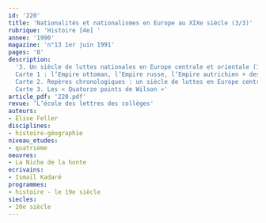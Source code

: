 ```yaml
---
id: '220'
title: 'Nationalités et nationalismes en Europe au XIXe siècle (3/3)'
rubrique: 'Histoire [4e] '
annee: '1990'
magazine: 'n°13 1er juin 1991'
pages: '8'
description: 
  '3. Un siècle de luttes nationales en Europe centrale et orientale (1815-1823). Présentation de trois cartes.
  Carte 1 : l’Empire ottoman, l’Empire russe, l’Empire autrichien + des extraits de « La Niche de la honte », d’Ismaïl Kadaré
  Carte 2. Repères chronologiques : un siècle de luttes en Europe centrale et orientale
  Carte 3. Les « Quatorze points de Wilson »'
article_pdf: '220.pdf'
revue: 'L’école des lettres des collèges'
auteurs:
- Élise Feller
disciplines:
- histoire-géographie
niveau_etudes:
- quatrième
oeuvres:
- La Niche de la honte
ecrivains:
- Ismaïl Kadaré
programmes:
- histoire - le 19e siècle
siecles:
- 20e siècle
---
```

